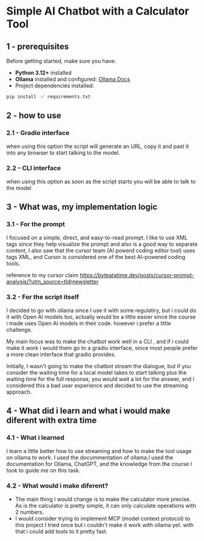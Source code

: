 # Simple AI Chatbot with a Calculator Tool

## 1 - prerequisites

Before getting started, make sure you have:  
- **Python 3.12+** installed  
- **Ollama** installed and configured: [Ollama Docs](https://github.com/ollama/ollama)  
- Project dependencies installed:  

```bash
pip install -r requirements.txt
```

## 2 - how to use

### 2.1 - Gradio interface
when using this option the script will generate an URL, copy it and past it into
any browser to start talking to the model.

### 2.2 - CLI interface
when using this option as soon as the script starts you will be able to talk to
the model

## 3 - What was, my implementation logic

### 3.1 - For the prompt

I focused on a simple, direct, and easy-to-read prompt. I like to use XML tags
since they help visualize the prompt and also is a good way to separate content,
I also saw that the cursor team (AI powerd coding editor tool) uses tags XML, 
and Cursor is considered one of the best AI-powered coding tools.

reference to my cursor claim
https://byteatatime.dev/posts/cursor-prompt-analysis/?utm_source=tldrnewsletter

### 3.2 - For the script itself

I decided to go with ollama since I use it with some regulatiry, but i could do it
with Open AI models too, actually would be a little easier since the course i made
uses Open AI models in their code. however i prefer a little challenge.

My main focus was to make the chatbot work well in a CLI , and if i could
make it work i would them go to a gradio interface, since most people prefer a
more clean interface that gradio provides.

Initially, I wasn't going to make the chatbot stream the dialogue, but if you 
consider the waiting time for a local model takes to start talking plus the 
waiting time for the full response, you would wait a lot for the answer, and I 
considered this a bad user experience and decided to use the streaming approach.

## 4 - What did i learn and what i would make diferent with extra time

### 4.1 - What i learned

I learn a little better how to use streaming and how to make the tool usage on ollama 
to work. I used the docummentation of ollama,I used the documentation for Ollama,
ChatGPT, and the knowledge from the course I took to guide me on this task.

### 4.2 - What would i make diferent?

* The main thing I would change is to make the calculator more precise. As is 
the calculator is pretty simple, it can only calculate operations with 2 numbers.
* I would consider trying to implement MCP (model context protocol) to this project
I tried once but i couldn't make it work with ollama yet. with that i could add
tools to it pretty fast.
